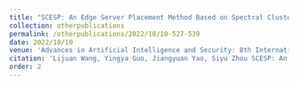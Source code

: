 ```yaml
---
title: "SCESP: An Edge Server Placement Method Based on Spectral Clustering in Mobile Edge Computing"
collection: otherpublications
permalink: /otherpublications/2022/10/10-527-539
date: 2022/10/10
venue: 'Advances in Artificial Intelligence and Security: 8th International Conference on Artificial Intelligence and Security, ICAIS 2022, Qinghai, China, July 15-20, 2022, Proceedings, Part II. Cham: Springer International Publishing'
citation: 'Lijuan Wang, Yingya Guo, Jiangyuan Yao, Siyu Zhou SCESP: An Edge Server Placement Method Based on Spectral Clustering in Mobile Edge Computing, Advances in Artificial Intelligence and Security: 8th International Conference on Artificial Intelligence and Security, ICAIS 2022, Qinghai, China, July 15-20, 2022, Proceedings, Part II. Cham: Springer International Publishing , 2022: 527-539'
order: 2
---
```

